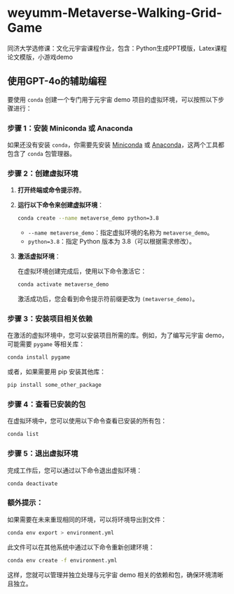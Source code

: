 # weyumm-Metaverse-Walking-Grid-Game
同济大学选修课：文化元宇宙课程作业，包含：Python生成PPT模版，Latex课程论文模版，小游戏demo

## 使用GPT-4o的辅助编程

要使用 `conda` 创建一个专门用于元宇宙 demo 项目的虚拟环境，可以按照以下步骤进行：

### 步骤 1：安装 Miniconda 或 Anaconda
如果还没有安装 `conda`，你需要先安装 [Miniconda](https://docs.conda.io/en/latest/miniconda.html) 或 [Anaconda](https://www.anaconda.com/)，这两个工具都包含了 `conda` 包管理器。

### 步骤 2：创建虚拟环境
1. **打开终端或命令提示符**。
2. **运行以下命令来创建虚拟环境**：

   ```bash
   conda create --name metaverse_demo python=3.8
   ```

   - `--name metaverse_demo`：指定虚拟环境的名称为 `metaverse_demo`。
   - `python=3.8`：指定 Python 版本为 3.8（可以根据需求修改）。

3. **激活虚拟环境**：

   在虚拟环境创建完成后，使用以下命令激活它：

   ```bash
   conda activate metaverse_demo
   ```

   激活成功后，您会看到命令提示符前缀更改为 `(metaverse_demo)`。

### 步骤 3：安装项目相关依赖
在激活的虚拟环境中，您可以安装项目所需的库。例如，为了编写元宇宙 demo，可能需要 `pygame` 等相关库：

```bash
conda install pygame
```

或者，如果需要用 pip 安装其他库：

```bash
pip install some_other_package
```

### 步骤 4：查看已安装的包
在虚拟环境中，您可以使用以下命令查看已安装的所有包：

```bash
conda list
```

### 步骤 5：退出虚拟环境
完成工作后，您可以通过以下命令退出虚拟环境：

```bash
conda deactivate
```

### 额外提示：
如果需要在未来重现相同的环境，可以将环境导出到文件：

```bash
conda env export > environment.yml
```

此文件可以在其他系统中通过以下命令重新创建环境：

```bash
conda env create -f environment.yml
``` 

这样，您就可以管理并独立处理与元宇宙 demo 相关的依赖和包，确保环境清晰且独立。
